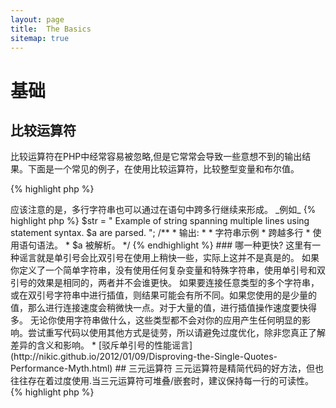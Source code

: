 ```yaml
---
layout: page
title:  The Basics
sitemap: true
---
```


# 基础

## 比较运算符

比较运算符在PHP中经常容易被忽略,但是它常常会导致一些意想不到的输出结果。下面是一个常见的例子，在使用比较运算符，比较整型变量和布尔值。

{% highlight php %}
<?php
$a = 5;   // 5 as an integer

var_dump($a == 5);       // compare value; return true
var_dump($a == '5');     // compare value (ignore type); return true
var_dump($a === 5);      // compare type/value (integer vs. integer); return true
var_dump($a === '5');    // compare type/value (integer vs. string); return false

//Equality comparisons
if (strpos('testing', 'test')) {    // 'test' is found at position 0, which is interpreted as the boolean 'false'
    // code...
}

// vs. strict comparisons
if (strpos('testing', 'test') !== false) {    // true, as strict comparison was made (0 !== false)
    // code...
}
{% endhighlight %}

* [比较运算符](http://php.net/language.operators.comparison)
* [PHP 类型比较表](http://php.net/types.comparisons)
* [比较运算符示例清单](http://phpcheatsheets.com/index.php?page=compare)

## 条件语句

### If 条件判断语句

当我们在函数或类方法中使用 'if/else' 条件判断语句时，存在一个常见的误解,'else'语句是必须使用的,以此保证其他的执行情况有明确的定义。然而，如果我们的输出结果是去定义返回值，那么'else'语句就不是必要的，我们可以直接通过return进行返回，使用多余的else语句将变得毫无意义。

{% highlight php %}
<?php
function test($a)
{
    if ($a) {
        return true;
    } else {
        return false;
    }
}

// vs.

function test($a)
{
    if ($a) {
        return true;
    }
    return false;    // else is not necessary
}

// or even shorter:

function test($a)
{
    return (bool) $a;
}

{% endhighlight %}

* [If 语句](http://php.net/control-structures.if)

### Switch 多重选择语句

Switch多重选择语句是一个非常好的方式去避免使用大量的'else/if','else',但是使用时也仍需注意以下几点：

- Switch 多重选择语句只能进行“值”的比较，不能进行“类型”的比较。 (相当于'==')
- 语句将遍历每一种case(情况)，直到找到匹配值.如果没有找到匹配值,将会执行默认的设置 (前提是已设置默认值)
- 进入匹配条件后，如果没有break;(中断退出语句), 将会继续执行匹配，直到找到第一个break;或return;退出方法。
- 在一个函数,使用'return'代替了使用'break'的必要性,因为它结束了当前函数。

{% highlight php %}
<?php
$answer = test(2);    // the code from both 'case 2' and 'case 3' will be implemented

function test($a)
{
    switch ($a) {
        case 1:
            // code...
            break;             // break is used to end the switch statement
        case 2:
            // code...         // with no break, comparison will continue to 'case 3'
        case 3:
            // code...
            return $result;    // within a function, 'return' will end the function
        default:
            // code...
            return $error;
    }
}
{% endhighlight %}

* [多重选择语句](http://php.net/control-structures.switch)
* [PHP switch](http://phpswitch.com/)

## 全局命名空间

当我们使用命名空间的时候，你可能想要找到你写过的被隐藏（没有明确空间）的方法，通过在调用方法前加反斜杠，你将解决这个问题。

{% highlight php %}
<?php
namespace phptherightway;

function fopen()
{
    $file = \fopen();    // Our function name is the same as an internal function.
                         // Execute the function from the global space by adding '\'.
}

function array()
{
    $iterator = new \ArrayIterator();    // ArrayIterator is an internal class. Using its name without a backslash
                                         // will attempt to resolve it within your namespace.
}
{% endhighlight %}

* [全局空间](http://php.net/language.namespaces.global)
* [全局规则](http://php.net/userlandnaming.rules)

## 字符串

### 字符串连接符

- 如果你想一行记录超过120个字符的，建议你使用字符串连接符。
- 为了更好地可读性，最好使用字符串连接符而不是赋值运算符。
- 当变量在原始范围内,使用字符串连接符新起一行时要对代码进行缩进。


{% highlight php %}
<?php
$a  = 'Multi-line example';    // concatenating assignment operator (.=)
$a .= "\n";
$a .= 'of what not to do';

// vs

$a = 'Multi-line example'      // concatenation operator (.)
    . "\n"                     // indenting new lines
    . 'of what to do';
{% endhighlight %}

* [字符串运算符](http://php.net/language.operators.string)

### 字符串类型

字符串是一系列字符，听起来很简单。当然，有一些不同类型的字符串，它们提供略有不同的语法，行为略有不同。

#### 单引号

单引号常常被用来表示“文字字符串”，而文字字符串不会解析变量和特殊符号。

如果你使用单引号，你可能像这样在一个字符串中输入一个变量名: `'some $thing'`, 你将会看到这样的输出`some $thing`. 如果你使用双引号, 他将会尝试解析 `$thing`这个变量名，如果变量没有找到将会报错。


{% highlight php %}
<?php
echo 'This is my string, look at how pretty it is.';    // no need to parse a simple string

/**
 * Output:
 *
 * This is my string, look at how pretty it is.
 */
{% endhighlight %}

* [单引号](http://php.net/language.types.string#language.types.string.syntax.single)

#### 双引号

双引号好比处理字符串的瑞士军刀，他不仅仅是像前文提到的能处理变量，还能处理分析各种特殊字符, 像 `\n` 换行, `\t` 缩进, etc.

{% highlight php %}
<?php
echo 'phptherightway is ' . $adjective . '.'     // a single quotes example that uses multiple concatenating for
    . "\n"                                       // variables and escaped string
    . 'I love learning' . $code . '!';

// vs

echo "phptherightway is $adjective.\n I love learning $code!"  // Instead of multiple concatenating, double quotes
                                                               // enables us to use a parsable string
{% endhighlight %}

使用双引号可以包含变量;这种操作称之为“插值”.

{% highlight php %}
<?php
$juice = 'plum';
echo "I like $juice juice";    // Output: I like plum juice
{% endhighlight %}

当我们使用插值时,经常会遇到一个变量包含另一个字符串。这样做的结果是将产生一些混乱，无法区分什么是变量名称，什么是文本字符串。

为了解决这种问题，我们使用大括号来包裹相对应的变量。

{% highlight php %}
<?php
$juice = 'plum';
echo "I drank some juice made of $juices";    // $juice cannot be parsed

// vs

$juice = 'plum';
echo "I drank some juice made of {$juice}s";    // $juice will be parsed

/**
 * 在大括号内的复杂变量也将被解析
 */

$juice = array('apple', 'orange', 'plum');
echo "I drank some juice made of {$juice[1]}s";   // $juice[1] will be parsed
{% endhighlight %}

* [Double quotes](http://php.net/language.types.string#language.types.string.syntax.double)

#### Nowdoc syntax （Nowdoc 语法）

Nowdoc 语法在PHP5.3中被介绍，他的使用方式与单引号相同，唯一区别是它可以使用多行字符串而无需进行连接。


{% highlight php %}
<?php
$str = <<<'EOD'             // initialized by <<<
Example of string
spanning multiple lines
using nowdoc syntax.
$a does not parse.
EOD;                        // closing 'EOD' must be on it's own line, and to the left most point

/**
 * Output:
 *
 * Example of string
 * spanning multiple lines
 * using nowdoc syntax.
 * $a does not parse.
 */
{% endhighlight %}

* [Nowdoc syntax](http://php.net/language.types.string#language.types.string.syntax.nowdoc)

#### Heredoc syntax （Heredoc 语法）

Heredoc 语法 插入行为与双引号相同，也适用于多行字符串，同时不需要进行字符串的连接。

{% highlight php %}
<?php
$a = 'Variables';

$str = <<<EOD               // initialized by <<<
Example of string
spanning multiple lines
using heredoc syntax.
$a are parsed.
EOD;                        // closing 'EOD' must be on it's own line, and to the left most point

/**
 * Output:
 *
 * Example of string
 * spanning multiple lines
 * using heredoc syntax.
 * Variables are parsed.
 */
{% endhighlight %}

* [Heredoc syntax](http://php.net/language.types.string#language.types.string.syntax.heredoc)

> 应该注意的是，多行字符串也可以通过在语句中跨多行继续来形成。 _例如_

{% highlight php %}
$str = "
Example of string
spanning multiple lines
using statement syntax.
$a are parsed.
";

/**
 * 输出:
 *
 * 字符串示例
 * 跨越多行
 * 使用语句语法。
 * $a 被解析。
 */
{% endhighlight %}

### 哪一种更快?

这里有一种谣言就是单引号会比双引号在使用上稍快一些，实际上这并不是真是的。

如果你定义了一个简单字符串，没有使用任何复杂变量和特殊字符串，使用单引号和双引号的效果是相同的，两者并不会谁更快。


如果要连接任意类型的多个字符串，或在双引号字符串中进行插值，则结果可能会有所不同。如果您使用的是少量的值，那么进行连接速度会稍微快一点。对于大量的值，进行插值操作速度要快得多。

无论你使用字符串做什么，这些类型都不会对你的应用产生任何明显的影响。尝试重写代码以使用其他方式是徒劳，所以请避免过度优化，除非您真正了解差异的含义和影响。

* [驳斥单引号的性能谣言](http://nikic.github.io/2012/01/09/Disproving-the-Single-Quotes-Performance-Myth.html)


## 三元运算符 

三元运算符是精简代码的好方法，但也往往存在着过度使用.当三元运算符可堆叠/嵌套时，建议保持每一行的可读性。

{% highlight php %}
<?php
$a = 5;
echo ($a == 5) ? 'yay' : 'nay';
{% endhighlight %}

相比之下，这里有一个例子，为了缩减代码量而牺牲了所有形式的的代码可读性。

{% highlight php %}
<?php
echo ($a) ? ($a == 5) ? 'yay' : 'nay' : ($b == 10) ? 'excessive' : ':(';    // excess nesting, sacrificing readability
{% endhighlight %}

使用三元运算符的正确语法，来获得返回值。

{% highlight php %}
<?php
$a = 5;
echo ($a == 5) ? return true : return false;    // this example will output an error

// vs

$a = 5;
return ($a == 5) ? 'yay' : 'nope';    // this example will return 'yay'

{% endhighlight %}

有一点需要被提醒，你不需要使用三元运算符来进行布尔值的判断和返回。例子如下：

{% highlight php %}
<?php
$a = 3;
return ($a == 3) ? true : false; // Will return true if $a == 3 or false

// vs

$a = 3;
return $a == 3; // Will return true if $a == 3 or false

{% endhighlight %}

同理适用于以下运算符(===, !==, !=, == etc).

#### 在三元运算符中对表达式和方法使用括号

当使用三元运算符时，括号可以帮助提高代码可读性，也可以帮助在块内声明。不需要使用括号的示例如下：

{% highlight php %}
<?php
$a = 3;
return ($a == 3) ? "yay" : "nope"; // return yay if $a == 3 or nope

// vs

$a = 3;
return $a == 3 ? "yay" : "nope"; // return yay if $a == 3 or nope
{% endhighlight %}

括号的包围还将我们要检查块的语句块视为一个整体。如下面这个例子，如果两个代码块（$ a == 3和$ b == 4）都为真且$ c == 5也成立，则返回true。

{% highlight php %}
<?php
return ($a == 3 && $b == 4) && $c == 5;
{% endhighlight %}

Another example is the snippet below which will return true if ($a != 3 AND $b != 4) OR $c == 5.

{% highlight php %}
<?php
return ($a != 3 && $b != 4) || $c == 5;
{% endhighlight %}

从PHP5.3开始，可以省略三元运算符的中间部分。如果expr1的计算结果为TRUE，则表达式“expr1？：expr3”将返回expr1，否则返回expr3。

* [三元运算符](http://php.net/language.operators.comparison)

## 变量声明

有时, 程序员们尝试让他们的代码看起来更整洁，通过不同的名称声明一个预定义变量。但是这也将消耗两倍的内存。对于下面这个例子,我们书写一个字符串将包含1MB的数据量。但是因为拷贝变量，当你在执行脚本的时候内存的消耗将增加到2MB。

{% highlight php %}
<?php
$about = 'A very long string of text';    // uses 2MB memory
echo $about;

// vs

echo 'A very long string of text';        // uses 1MB memory
{% endhighlight %}

* [相关性能提示](http://web.archive.org/web/20140625191431/https://developers.google.com/speed/articles/optimizing-php)
